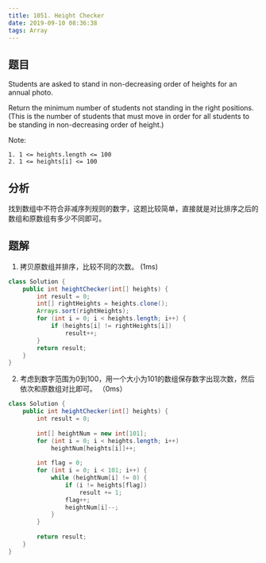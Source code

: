 ```yaml
---
title: 1051. Height Checker
date: 2019-09-10 08:36:38
tags: Array
---
```


## 题目

Students are asked to stand in non-decreasing order of heights for an annual photo.

Return the minimum number of students not standing in the right positions.  (This is the number of students that must move in order for all students to be standing in non-decreasing order of height.)

Note:

``` note
1. 1 <= heights.length <= 100
2. 1 <= heights[i] <= 100
```

## 分析

找到数组中不符合非减序列规则的数字，这题比较简单，直接就是对比排序之后的数组和原数组有多少不同即可。

## 题解

1. 拷贝原数组并排序，比较不同的次数。 (1ms)

``` java
class Solution {
    public int heightChecker(int[] heights) {
        int result = 0;
        int[] rightHeights = heights.clone();
        Arrays.sort(rightHeights);
        for (int i = 0; i < heights.length; i++) {
            if (heights[i] != rightHeights[i])
                result++;
        }
        return result;
    }
}
```

2. 考虑到数字范围为0到100，用一个大小为101的数组保存数字出现次数，然后依次和原数组对比即可。 （0ms）

``` java
class Solution {
    public int heightChecker(int[] heights) {
        int result = 0;
        
        int[] heightNum = new int[101];
        for (int i = 0; i < heights.length; i++)
            heightNum[heights[i]]++;
        
        int flag = 0;
        for (int i = 0; i < 101; i++) {
            while (heightNum[i] != 0) {
                if (i != heights[flag])
                    result += 1;
                flag++;
                heightNum[i]--;
            }
        }
        
        return result;
    }
}
```
